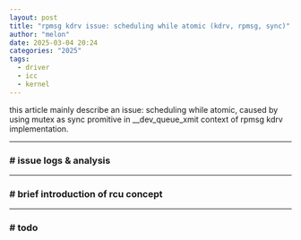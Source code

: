 ```yaml
---
layout: post
title: "rpmsg kdrv issue: scheduling while atomic (kdrv, rpmsg, sync)"
author: "melon"
date: 2025-03-04 20:24
categories: "2025"
tags:
  - driver
  - icc
  - kernel
---
```


this article mainly describe an issue: scheduling while atomic, caused by using mutex as sync promitive
in __dev_queue_xmit context of rpmsg kdrv implementation.

<hr>

### # issue logs & analysis

<hr>

### # brief introduction of rcu concept

<hr>

### # todo
